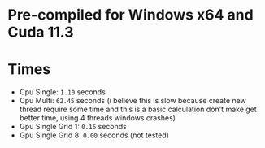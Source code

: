 # Pre-compiled for Windows x64 and Cuda 11.3

# Times

- Cpu Single: `1.10` seconds
- Cpu Multi: `62.45` seconds (i believe this is slow because create new thread require some time and this is a basic calculation don't make get better time, using 4 threads windows crashes)
- Gpu Single Grid 1: `0.16` seconds
- Gpu Single Grid 8: `0.00` seconds (not tested)